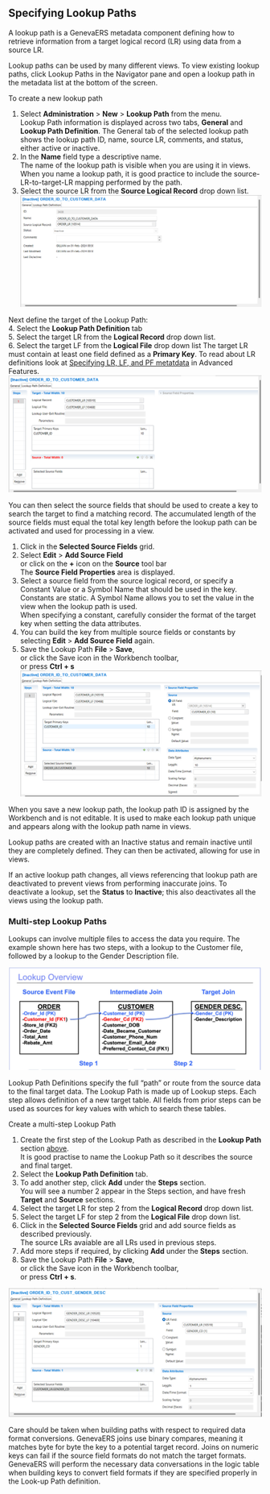 ## Specifying Lookup Paths

A lookup path is a GenevaERS metadata component defining how to retrieve information from a target logical record (LR) using data from a source LR.

Lookup paths can be used by many different views. To view existing lookup paths, click Lookup Paths in the Navigator pane and open a lookup path in the metadata list at the bottom of the screen.

To create a new lookup path

1. Select **Administration** > **New** > **Lookup Path** from the menu.  
Lookup Path information is displayed across two tabs, **General** and **Lookup Path Definition**.  The General tab of the selected lookup path shows the lookup path ID, name, source LR, comments, and status, either active or inactive.  
2. In the **Name** field type a descriptive name.  
The name of the lookup path is visible when you are using it in views. When you name a lookup path, it is good practice to include the source-LR-to-target-LR mapping performed by the path.  
3. Select the source LR from the **Source Logical Record** drop down list. 
![Lookup Path General tab.](../../images/LookupPathGeneral.png)  

Next define the target of the Lookup Path:  
4. Select the **Lookup Path Definition** tab  
5. Select the target LR from the **Logical Record** drop down list.  
6. Select the target LF from the **Logical File** drop down list
The target LR must contain at least one field defined as a **Primary Key**. To read about LR definitions look at [Specifying LR, LF, and PF metatdata](../../AdvancedFeatures/MetaData/SpecifyLRLFPFs.md) in Advanced Features.  
![Lookup Path Definition tab.](../../images/LookupPathDefn.png)  
    
You can then select the source fields that should be used to create a key to search the target to find a matching record. The accumulated length of the source fields must equal the total key length before the lookup path can be activated and used for processing in a view.

1. Click in the **Selected Source Fields** grid.
2. Select **Edit** > **Add Source Field**  
   or click on the **+** icon on the **Source** tool bar  
   The **Source Field Properties** area is displayed.
3. Select a source field from the source logical record, or specify a Constant Value or a Symbol Name that should be used in the key.  
Constants are static. A Symbol Name allows you to set the value in the view when the lookup path is used.  
When specifying a constant, carefully consider the format of the target key when setting the data attributes.  
4. You can build the key from multiple source fields or constants by selecting **Edit** > **Add Source Field** again.
5. Save the Lookup Path **File** > **Save**,  
   or click the Save icon in the Workbench toolbar,  
   or press **Ctrl + s**  
![Adding Lookup Path source fields.](../../images/LookupPathSourceField.png)  

When you save a new lookup path, the lookup path ID is assigned by the Workbench and is not editable. It is used to make each lookup path unique and appears along with the lookup path name in views.

Lookup paths are created with an Inactive status and remain inactive until they are completely defined. They can then be activated, allowing for use in views.

If an active lookup path changes, all views referencing that lookup path are deactivated to prevent views from performing inaccurate joins. To deactivate a lookup, set the **Status** to **Inactive**; this also deactivates all the views using the lookup path.

### Multi-step Lookup Paths

Lookups can involve multiple files to access the data you require. The example shown here has two steps, with a lookup to the Customer file, followed by a lookup to the Gender Description file.

![Multi-step Lookup diagram.](../../images/MultiStepLUDiagram.png)

Lookup Path Definitions specify the full “path” or route from the source data to the final target data. The Lookup Path is made up of Lookup steps. Each step allows definition of a new target table. All fields from prior steps can be used as sources for key values with which to search these tables.

Create a multi-step Lookup Path
1. Create the first step of the Lookup Path as described in the **Lookup Path** section [above](#lookup-paths).  
It is good practise to name the Lookup Path so it describes the source and final target.
2. Select the **Lookup Path Definition** tab.
3. To add another step, click **Add** under the **Steps** section.  
You will see a number 2 appear in the Steps section, and have fresh **Target** and **Source** sections.
4. Select the target LR for step 2 from the **Logical Record** drop down list.  
6. Select the target LF for step 2 from the **Logical File** drop down list.
7. Click in the **Selected Source Fields** grid and add source fields as described previously.  
The source LRs avaiable are all LRs used in previous steps.
8. Add more steps if required, by clicking **Add** under the **Steps** section.
9. Save the Lookup Path **File** > **Save**,  
   or click the Save icon in the Workbench toolbar,  
   or press **Ctrl + s**.    

![Adding a second Lookup Path Step.](../../images/MultiStepLuPathDefn.png)

Care should be taken when building paths with respect to required data format conversions. GenevaERS joins use binary compares, meaning it matches byte for byte the key to a potential target record. Joins on numeric keys can fail if the source field formats do not match the target formats. GenevaERS will perform the necessary data conversations in the logic table when building keys to convert field formats if they are specified properly in the Look-up Path definition.
